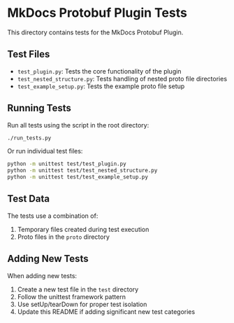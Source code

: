 # MkDocs Protobuf Plugin Tests

This directory contains tests for the MkDocs Protobuf Plugin.

## Test Files

- `test_plugin.py`: Tests the core functionality of the plugin
- `test_nested_structure.py`: Tests handling of nested proto file directories
- `test_example_setup.py`: Tests the example proto file setup

## Running Tests

Run all tests using the script in the root directory:

```bash
./run_tests.py
```

Or run individual test files:

```bash
python -m unittest test/test_plugin.py
python -m unittest test/test_nested_structure.py
python -m unittest test/test_example_setup.py
```

## Test Data

The tests use a combination of:

1. Temporary files created during test execution
2. Proto files in the `proto` directory

## Adding New Tests

When adding new tests:

1. Create a new test file in the `test` directory
2. Follow the unittest framework pattern
3. Use setUp/tearDown for proper test isolation
4. Update this README if adding significant new test categories
